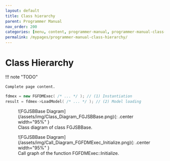 ```yaml
---
layout: default
title: Class hierarchy
parent: Programmer Manual
nav_order: 200
categories: [menu, content, programmer-manual, programmer-manual-class-hierarchy]
permalink: /mypages/programmer-manual-class-hierarchy/
---
```


# Class Hierarchy

!!! note "TODO"

    Complete page content.


```cpp
fdmex = new FGFDMExec( /* ... */ ); // (1) Instantiation
result = fdmex->LoadModel( /* ... */ ); // (2) Model loading
```
<figure markdown>
  ![FGJSBBase Diagram](/assets/img/Class_Diagram_FGJSBBase.png){: .center width="95%" }
  <figcaption>
    Class diagram of class FGJSBBase.
  </figcaption>
</figure>

<figure markdown>
  ![FGJSBBase Diagram](/assets/img/Call_Diagram_FGFDMExec_Initialize.png){: .center width="95%" }
  <figcaption>
    Call graph of the function FGFDMExec::Initialize.
  </figcaption>
</figure>

